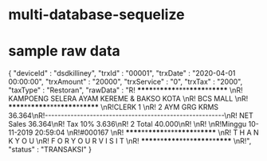 # multi-database-sequelize

# sample raw data

{
"deviceId" : "dsdkilliney",
"trxId" : "00001",
"trxDate" : "2020-04-01 00:00:00",
"trxAmount" : "20000",
"trxService" : "0",
"trxTax" : "2000",
"taxType" : "Restoran",
"rawData" : "R! **\*\*\*\***\*\***\*\*\*\***\*\*\*\***\*\*\*\***\*\***\*\*\*\*** \nR! KAMPOENG SELERA AYAM KEREME & BAKSO KOTA \nR! BCS MALL \nR! **\*\*\*\***\*\***\*\*\*\***\*\*\*\***\*\*\*\***\*\***\*\*\*\*** \nR!CLERK 1 \nR! 2 AYM GRG KRMS 36.364\nR!--------------------------------------------------------\nR! NET Sales 36.364\nR! Tax 10% 3.636\nR! 2 Total 40.000\nR! \nR! \nR!Minggu 10-11-2019 20:59:04 \nR!#000167 \nR! **\*\*\*\***\*\***\*\*\*\***\*\*\*\***\*\*\*\***\*\***\*\*\*\*** \nR! T H A N K Y O U \nR! F O R Y O U R V I S I T \nR! **\*\*\*\***\*\***\*\*\*\***\*\*\*\***\*\*\*\***\*\***\*\*\*\*** \nR!",
"status" : "TRANSAKSI"
}
